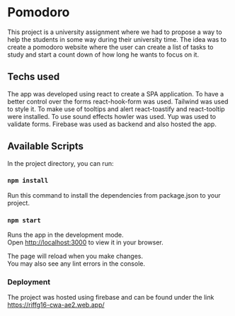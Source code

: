 # Pomodoro

This project is a university assignment where we had to propose a way to help the students in some way during their university time. The idea was to create a pomodoro website where the user can create a list of tasks to study and start a count down of how long he wants to focus on it.

## Techs used

The app was developed using react to create a SPA application.
To have a better control over the forms react-hook-form was used. 
Tailwind was used to style it. 
To make use of tooltips and alert react-toastify and react-tooltip were installed.
To use sound effects howler was used.
Yup was used to validate forms.
Firebase was used as backend and also hosted the app. 

## Available Scripts

In the project directory, you can run:

### `npm install`

Run this command to install the dependencies from package.json to your project.

### `npm start`

Runs the app in the development mode.\
Open [http://localhost:3000](http://localhost:3000) to view it in your browser.

The page will reload when you make changes.\
You may also see any lint errors in the console.

### Deployment

The project was hosted using firebase and can be found under the link https://riffg16-cwa-ae2.web.app/

